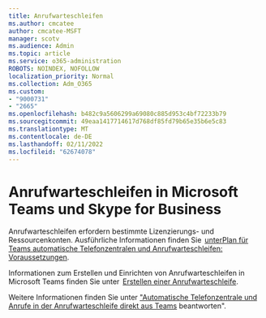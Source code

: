 ```yaml
---
title: Anrufwarteschleifen
ms.author: cmcatee
author: cmcatee-MSFT
manager: scotv
ms.audience: Admin
ms.topic: article
ms.service: o365-administration
ROBOTS: NOINDEX, NOFOLLOW
localization_priority: Normal
ms.collection: Adm_O365
ms.custom:
- "9000731"
- "2665"
ms.openlocfilehash: b482c9a5606299a69080c885d953c4bf72233b79
ms.sourcegitcommit: 49eaa1417714617d768df85fd79b65e35b6e5c83
ms.translationtype: MT
ms.contentlocale: de-DE
ms.lasthandoff: 02/11/2022
ms.locfileid: "62674078"
---
```

# <a name="call-queues-in-microsoft-teams-and-skype-for-business"></a>Anrufwarteschleifen in Microsoft Teams und Skype for Business 

Anrufwarteschleifen erfordern bestimmte Lizenzierungs- und Ressourcenkonten. Ausführliche Informationen finden Sie  [unterPlan für Teams automatische Telefonzentralen und Anrufwarteschleifen: Voraussetzungen](https://docs.microsoft.com/microsoftteams/plan-auto-attendant-call-queue#prerequisites). 

Informationen zum Erstellen und Einrichten von Anrufwarteschleifen in Microsoft Teams finden Sie unter  [Erstellen einer Anrufwarteschleife](https://docs.microsoft.com/microsoftteams/create-a-phone-system-call-queue). 

Weitere Informationen finden Sie unter ["Automatische Telefonzentrale und Anrufe in der Anrufwarteschleife direkt aus Teams](https://docs.microsoft.com/microsoftteams/answer-auto-attendant-and-call-queue-calls) beantworten". 